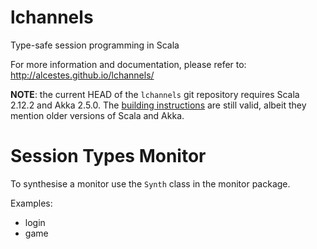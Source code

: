 # lchannels
Type-safe session programming in Scala

For more information and documentation, please refer to:
http://alcestes.github.io/lchannels/

**NOTE**: the current HEAD of the `lchannels` git repository requires
Scala 2.12.2 and Akka 2.5.0.
The [building instructions](http://alcestes.github.io/lchannels/instructions.html) are still valid, albeit they mention older versions of Scala and Akka.

# Session Types Monitor
To synthesise a monitor use the `Synth` class in the monitor package.

Examples:
- login
- game